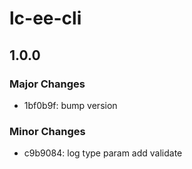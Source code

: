 # lc-ee-cli

## 1.0.0

### Major Changes

- 1bf0b9f: bump version

### Minor Changes

- c9b9084: log type param add validate
